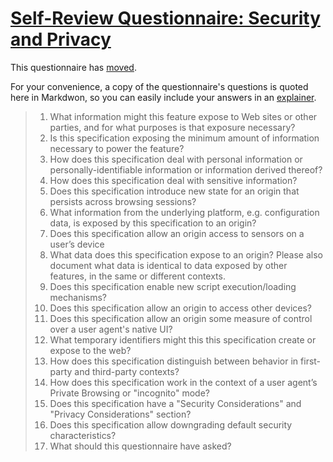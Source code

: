 # [Self-Review Questionnaire: Security and Privacy](https://w3ctag.github.io/security-questionnaire/)

This questionnaire has [moved](https://w3ctag.github.io/security-questionnaire/).

For your convenience, a copy of the questionnaire's questions is quoted here in Markdwon, so you can easily include your answers in an [explainer](https://github.com/w3ctag/w3ctag.github.io/blob/master/explainers.md).

> 01. What information might this feature expose to Web sites or other parties,
>     and for what purposes is that exposure necessary?
> 02. Is this specification exposing the minimum amount of information necessary
>     to power the feature?
> 03. How does this specification deal with personal information or
>     personally-identifiable information or information derived thereof?
> 04. How does this specification deal with sensitive information?
> 05. Does this specification introduce new state for an origin that persists
>     across browsing sessions?
> 06. What information from the underlying platform, e.g. configuration data, is
>     exposed by this specification to an origin?
> 07. Does this specification allow an origin access to sensors on a user’s
>     device
> 08. What data does this specification expose to an origin?  Please also
>     document what data is identical to data exposed by other features, in the
>     same or different contexts.
> 09. Does this specification enable new script execution/loading mechanisms?
> 10. Does this specification allow an origin to access other devices?
> 11. Does this specification allow an origin some measure of control over a user
>     agent's native UI?
> 12. What temporary identifiers might this this specification create or expose
>     to the web?
> 13. How does this specification distinguish between behavior in first-party and
>     third-party contexts?
> 14. How does this specification work in the context of a user agent’s Private
>     Browsing or "incognito" mode?
> 15. Does this specification have a "Security Considerations" and "Privacy
>     Considerations" section?
> 16. Does this specification allow downgrading default security characteristics?
> 17. What should this questionnaire have asked?
